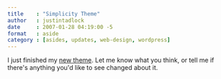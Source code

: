 ```yaml
---
title    : "Simplicity Theme"
author   : justintadlock
date     : 2007-01-28 04:19:00 -5
format   : aside
category : [asides, updates, web-design, wordpress]
---
```


I just finished my [new theme](/skins/style.php?set=24).  Let me know what you think, or tell me if there's anything you'd like to see changed about it.
